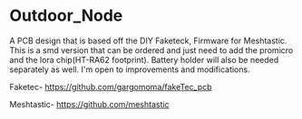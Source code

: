 # Outdoor_Node
A PCB design that is based off the DIY Faketeck, Firmware for Meshtastic. This is a smd version that can be ordered and just need to add the promicro and the lora chip(HT-RA62 footprint). Battery holder will also be needed separately as well. I'm open to improvements and modifications.

Faketec- https://github.com/gargomoma/fakeTec_pcb

Meshtastic- https://github.com/meshtastic
